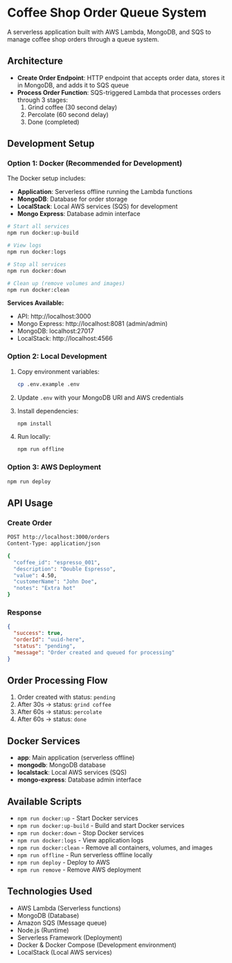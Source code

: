 # Coffee Shop Order Queue System

A serverless application built with AWS Lambda, MongoDB, and SQS to manage coffee shop orders through a queue system.

## Architecture

- **Create Order Endpoint**: HTTP endpoint that accepts order data, stores it in MongoDB, and adds it to SQS queue
- **Process Order Function**: SQS-triggered Lambda that processes orders through 3 stages:
  1. Grind coffee (30 second delay)
  2. Percolate (60 second delay) 
  3. Done (completed)

## Development Setup

### Option 1: Docker (Recommended for Development)

The Docker setup includes:
- **Application**: Serverless offline running the Lambda functions
- **MongoDB**: Database for order storage
- **LocalStack**: Local AWS services (SQS) for development
- **Mongo Express**: Database admin interface

```bash
# Start all services
npm run docker:up-build

# View logs
npm run docker:logs

# Stop all services
npm run docker:down

# Clean up (remove volumes and images)
npm run docker:clean
```

**Services Available:**
- API: http://localhost:3000
- Mongo Express: http://localhost:8081 (admin/admin)
- MongoDB: localhost:27017
- LocalStack: http://localhost:4566

### Option 2: Local Development

1. Copy environment variables:
   ```bash
   cp .env.example .env
   ```

2. Update `.env` with your MongoDB URI and AWS credentials

3. Install dependencies:
   ```bash
   npm install
   ```

4. Run locally:
   ```bash
   npm run offline
   ```

### Option 3: AWS Deployment

```bash
npm run deploy
```

## API Usage

### Create Order
```bash
POST http://localhost:3000/orders
Content-Type: application/json

{
  "coffee_id": "espresso_001",
  "description": "Double Espresso",
  "value": 4.50,
  "customerName": "John Doe",
  "notes": "Extra hot"
}
```

### Response
```json
{
  "success": true,
  "orderId": "uuid-here",
  "status": "pending",
  "message": "Order created and queued for processing"
}
```

## Order Processing Flow

1. Order created with status: `pending`
2. After 30s → status: `grind coffee`
3. After 60s → status: `percolate`
4. After 60s → status: `done`

## Docker Services

- **app**: Main application (serverless offline)
- **mongodb**: MongoDB database
- **localstack**: Local AWS services (SQS)
- **mongo-express**: Database admin interface

## Available Scripts

- `npm run docker:up` - Start Docker services
- `npm run docker:up-build` - Build and start Docker services
- `npm run docker:down` - Stop Docker services
- `npm run docker:logs` - View application logs
- `npm run docker:clean` - Remove all containers, volumes, and images
- `npm run offline` - Run serverless offline locally
- `npm run deploy` - Deploy to AWS
- `npm run remove` - Remove AWS deployment

## Technologies Used

- AWS Lambda (Serverless functions)
- MongoDB (Database)
- Amazon SQS (Message queue)
- Node.js (Runtime)
- Serverless Framework (Deployment)
- Docker & Docker Compose (Development environment)
- LocalStack (Local AWS services)